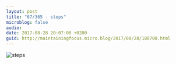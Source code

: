 ```yaml
---
layout: post
title: "67/365 - steps"
microblog: false
audio: 
date: 2017-08-28 20:07:00 +0200
guid: http://maintainingfocus.micro.blog/2017/08/28/180700.html
---
```

![steps](https://f000.backblazeb2.com/file/Roel-Share/steps.jpg)
